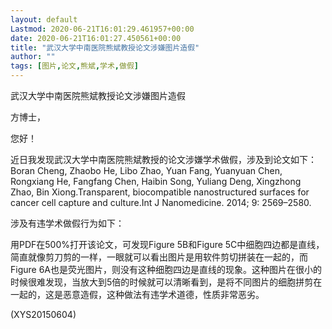```yaml
---
layout: default
Lastmod: 2020-06-21T16:01:29.461957+00:00
date: 2020-06-21T16:01:27.450561+00:00
title: "武汉大学中南医院熊斌教授论文涉嫌图片造假"
author: ""
tags: [图片,论文,熊斌,学术,做假]
---
```


武汉大学中南医院熊斌教授论文涉嫌图片造假

方博士，

您好！

近日我发现武汉大学中南医院熊斌教授的论文涉嫌学术做假，涉及到论文如下：Boran Cheng, Zhaobo He, Libo Zhao, Yuan Fang, Yuanyuan Chen, Rongxiang He, Fangfang Chen, Haibin Song, Yuliang Deng, Xingzhong Zhao, Bin Xiong.Transparent, biocompatible nanostructured surfaces for cancer cell capture and culture.Int J Nanomedicine. 2014; 9: 2569–2580.

涉及有违学术做假行为如下：

用PDF在500%打开该论文，可发现Figure 5B和Figure 5C中细胞四边都是直线，简直就像剪刀剪的一样，一眼就可以看出图片是用软件剪切拼装在一起的，而Figure 6A也是荧光图片，则没有这种细胞四边是直线的现象。这种图片在很小的时候很难发现，当放大到5倍的时候就可以清晰看到，是将不同图片的细胞拼剪在一起的，这是恶意造假，这种做法有违学术道德，性质非常恶劣。

(XYS20150604)

